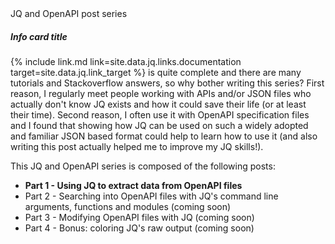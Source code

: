 <div class="card text-white bg-info mb-3">
  <div class="card-header">JQ and OpenAPI post series</div>
  <div class="card-body">
    <h5 class="card-title">Info card title</h5>
    <p class="card-text">{% include link.md link=site.data.jq.links.documentation target=site.data.jq.link_target %} is quite complete and there are many tutorials and Stackoverflow answers, so why bother writing this series? First reason, I regularly meet people working with APIs and/or JSON files who actually don't know JQ exists and how it could save their life (or at least their time). Second reason, I often use it with OpenAPI specification files and I found that showing how JQ can be used on such a widely adopted and familiar JSON based format could help to learn how to use it (and also writing this post actually helped me to improve my JQ skills!).</p>
    <p>
    This JQ and OpenAPI series is composed of the following posts:
    </p>
    <ul>
        <li><strong>Part 1 - Using JQ to extract data from OpenAPI files</strong></li>
        <li>Part 2 - Searching into OpenAPI files with JQ's command line arguments, functions and modules (coming soon)</li>
        <li>Part 3 - Modifying OpenAPI files with JQ (coming soon)</li>
        <li>Part 4 - Bonus: coloring JQ's raw output (coming soon)</li>
    </ul>
  </div>
</div>